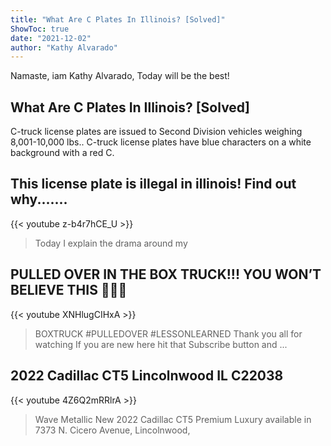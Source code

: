 ```yaml
---
title: "What Are C Plates In Illinois? [Solved]"
ShowToc: true 
date: "2021-12-02"
author: "Kathy Alvarado" 
---
```


Namaste, iam Kathy Alvarado, Today will be the best!
## What Are C Plates In Illinois? [Solved]
 C-truck license plates are issued to Second Division vehicles weighing 8,001-10,000 lbs.. C-truck license plates have blue characters on a white background with a red C.

## This license plate is illegal in illinois! Find out why.......
{{< youtube z-b4r7hCE_U >}}
>Today I explain the drama around my 

## PULLED OVER IN THE BOX TRUCK!!! YOU WON’T BELIEVE THIS 🤦🏾‍♂️
{{< youtube XNHlugCIHxA >}}
>BOXTRUCK #PULLEDOVER #LESSONLEARNED Thank you all for watching If you are new here hit that Subscribe button and ...

## 2022 Cadillac CT5 Lincolnwood IL C22038
{{< youtube 4Z6Q2mRRlrA >}}
>Wave Metallic New 2022 Cadillac CT5 Premium Luxury available in 7373 N. Cicero Avenue, Lincolnwood, 

